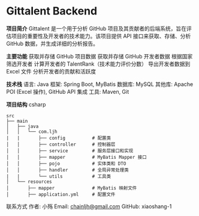 # Gittalent Backend

**项目简介**
Gittalent 是一个用于分析 GitHub 项目及其贡献者的后端系统，旨在评估项目的重要性及开发者的技术能力。该项目提供 API 接口来获取、存储、分析 GitHub 数据，并生成详细的分析报告。

**主要功能**
获取并存储 GitHub 项目数据
获取并存储 GitHub 开发者数据
根据国家筛选开发者
计算开发者的 TalentRank（技术能力评价分数）
导出开发者数据到 Excel 文件
分析开发者的贡献和活跃度

**技术栈**
语言: Java
框架: Spring Boot, MyBatis
数据库: MySQL
其他库: Apache POI (Excel 操作), GitHub API 集成
工具: Maven, Git

**项目结构**
csharp

```
src
├── main
│   ├── java
│   │   └── com.ljh
|   |       ├── config          # 配置类
│   │       ├── controller      # 控制器层
│   │       ├── service         # 服务层接口和实现
│   │       ├── mapper          # MyBatis Mapper 接口
│   │       ├── pojo            # 实体类和 DTO
│   │       ├── handler         # 全局异常处理类
|   |       └── utils           # 工具类
│   └── resources
│       ├── mapper              # MyBatis 映射文件
│       ├── application.yml     # 配置文件
```

联系方式
作者: 小殇
Email: chainljh@gmail.com
GitHub: xiaoshang-1
